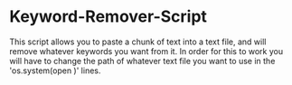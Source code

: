# Keyword-Remover-Script
This script allows you to paste a chunk of text into a text file, and will remove whatever keywords you want from it. In order for this to work you will have to change the path of whatever text file you want to use in the 'os.system(open )' lines.
